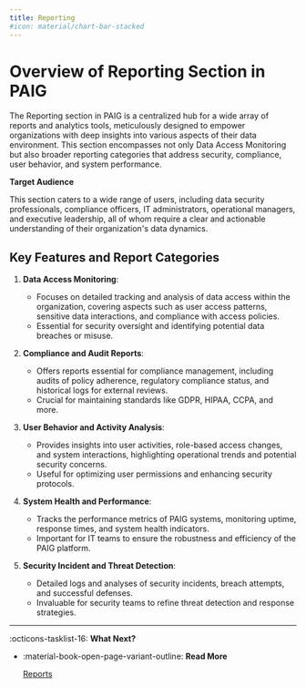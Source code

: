 ```yaml
---
title: Reporting
#icon: material/chart-bar-stacked
---
```


# Overview of Reporting Section in PAIG

The Reporting section in PAIG is a centralized hub for a wide array of reports and analytics tools, meticulously
designed to empower organizations with deep insights into various aspects of their data environment. This section
encompasses not only Data Access Monitoring but also broader reporting categories that address security, compliance,
user behavior, and system performance.

**Target Audience**

This section caters to a wide range of users, including data security professionals, compliance officers, IT
administrators, operational managers, and executive leadership, all of whom require a clear and actionable understanding
of their organization's data dynamics.

## Key Features and Report Categories

1. **Data Access Monitoring**:
    - Focuses on detailed tracking and analysis of data access within the organization, covering aspects such as user
      access patterns, sensitive data interactions, and compliance with access policies.
    - Essential for security oversight and identifying potential data breaches or misuse.

2. **Compliance and Audit Reports**:
    - Offers reports essential for compliance management, including audits of policy adherence, regulatory compliance
      status, and historical logs for external reviews.
    - Crucial for maintaining standards like GDPR, HIPAA, CCPA, and more.

3. **User Behavior and Activity Analysis**:
    - Provides insights into user activities, role-based access changes, and system interactions, highlighting
      operational trends and potential security concerns.
    - Useful for optimizing user permissions and enhancing security protocols.

4. **System Health and Performance**:
    - Tracks the performance metrics of PAIG systems, monitoring uptime, response times, and system health indicators.
    - Important for IT teams to ensure the robustness and efficiency of the PAIG platform.

5. **Security Incident and Threat Detection**:
    - Detailed logs and analyses of security incidents, breach attempts, and successful defenses.
    - Invaluable for security teams to refine threat detection and response strategies.

---
:octicons-tasklist-16: **What Next?**

<div class="grid cards" markdown>

-   :material-book-open-page-variant-outline: __Read More__

    [Reports](reports.md)

</div>